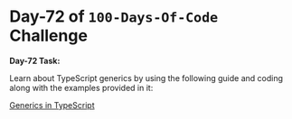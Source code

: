  # Day-72 of `100-Days-Of-Code` Challenge
 
 **Day-72 Task:**

 Learn about TypeScript generics by using the following guide and coding along with the examples provided in it:

 [Generics in TypeScript](./TS-Generics/README.md)

